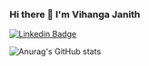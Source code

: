 ### Hi there 👋 I'm Vihanga Janith


[![Linkedin Badge](https://img.shields.io/badge/-jlim-blue?style=flat&logo=Linkedin&logoColor=white&link=https://www.linkedin.com/in/vihanga-janith-a03717207/)](https://www.linkedin.com/in/vihanga-janith-a03717207/)



<!--
**VihangaJanith/VihangaJanith** is a ✨ _special_ ✨ repository because its `README.md` (this file) appears on your GitHub profile.

Here are some ideas to get you started:

- 🔭 I’m currently working on ...
- 🌱 I’m currently learning ...
- 👯 I’m looking to collaborate on ...
- 🤔 I’m looking for help with ...
- 💬 Ask me about ...
- 📫 How to reach me: ...
- 😄 Pronouns: ...
- ⚡ Fun fact: ...
-->

![Anurag's GitHub stats](https://github-readme-stats.vercel.app/api?username=VihangaJanith&show_icons=true&theme=merko)

